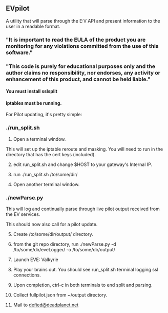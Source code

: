 ## EVpilot

A utility that will parse through the E:V API and present information to the user in a readable format.

### "It is important to read the EULA of the product you are monitoring for any violations committed from the use of this software."

### "This code is purely for educational purposes only and the author claims no responsibility, nor endorses, any activity or enhancement of this product, and cannot be held liable."

#### You must install sslsplit

#### iptables must be running.

For Pilot updating, it's pretty simple:

### ./run_split.sh 
1) Open a terminal window.

This will set up the iptable reroute and masking. You will need to run in the directory that has the cert keys (included).

2) edit run_split.sh and change $HOST to your gateway's Internal IP.

3) run ./run_split.sh /to/some/dir/

4) Open another terminal window.

### ./newParse.py

This will log and continually parse through live pilot output received from the EV services.

This should now also call for a pilot update.

5) Create /to/some/dir/output/ directory.

6) from the git repo directory, run ./newParse.py -d /to/some/dir/eveLogger/ -o /to/some/dir/output/

7) Launch EVE: Valkyrie

8) Play your brains out. You should see run_split.sh terminal logging ssl connections.

9) Upon completion, ctrl-c in both terminals to end split and parsing.

10) Collect fullpilot.json from ~/output directory.

11) Mail to defied@deadplanet.net
